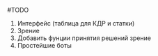 #TODO

1. Интерфейс (таблица для КДР и статки)
1. Зрение
1. Добавить фунции принятия решений зрение
1. Простейшие боты